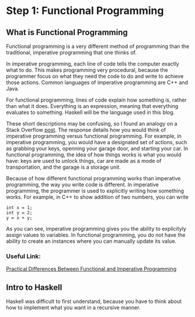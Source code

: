 # Step 1: Functional Programming

## What is Functional Programming
Functional programming is a very different method of programming than the traditional, imperative programming that one thinks of. 

In imperative programming, each line of code tells the computer exactly what to do. This makes programming very procedural, because the programmer focus on what they need the code to do and write to achieve those actions. Common languages of imperative programming are C++ and Java. 

For functional programming, lines of code explain how something is, rather than what it does. Everything is an expression, meaning that everything evaluates to something. Haskell will be the language used in this blog. 

These short descriptions may be confusing, so I found an analogy on a Stack Overflow [post](https://stackoverflow.com/questions/17826380/what-is-difference-between-functional-and-imperative-programming-languages). The response details how you would think of imperative programming versus functional programming. For example, in imperative programming, you would have a designated set of actions, such as grabbing your keys, openning your garage door, and starting your car. In functional programming, the idea of how things works is what you would have: keys are used to unlock things, car are made as a mode of transportation, and the garage is a storage unit. 

Because of how different functional programming works than imperative programming, the way you write code is different. In imperative programming, the programmer is used to explicitly writing how something works. For example, in C++ to show addition of two numbers, you can write
```
int x = 1;
int y = 2;
y = x + y;
```
As you can see, imperative programming gives you the ability to explicityly assign values to variables. In functional programming, you do not have the ability to create an instances where you can manually update its value. 
### Useful Link:
[Practical Differences Between Functional and Imperative Programming](https://sookocheff.com/post/fp/differences-between-imperative-and-functional/)

## Intro to Haskell
Haskell was difficult to first understand, because you have to think about how to implement what you want in a recursive manner.

